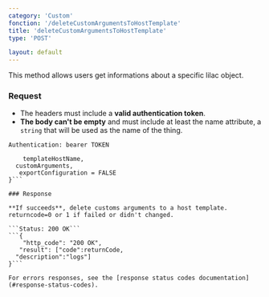 ```yaml
---
category: 'Custom'
fonction: '/deleteCustomArgumentsToHostTemplate'
title: 'deleteCustomArgumentsToHostTemplate'
type: 'POST'

layout: default
---
```


This method allows users get informations about a specific lilac object.

### Request

* The headers must include a **valid authentication token**.
* **The body can't be empty** and must include at least the name attribute, a `string` that will be used as the name of the thing.

```Authentication: bearer TOKEN```
```{
    templateHostName,
  customArguments,
   exportConfiguration = FALSE
}```

### Response

**If succeeds**, delete customs arguments to a host template. returncode=0 or 1 if failed or didn't changed.

```Status: 200 OK```
```{
    "http_code": "200 OK",
   "result": ["code":returnCode,
  "description":"logs"]
}```

For errors responses, see the [response status codes documentation](#response-status-codes).
